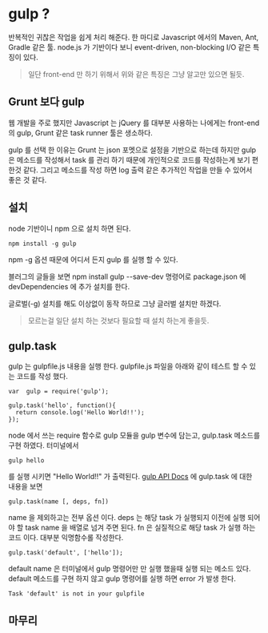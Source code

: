 gulp ?
===
반복적인 귀찮은 작업을 쉽게 처리 해준다. 한 마디로 Javascript 에서의 Maven, Ant, Gradle 같은 툴.
node.js 가 기반이다 보니 event-driven, non-blocking I/O 같은 특징이 있다.

> 일단 front-end 만 하기 위해서 위와 같은 특징은 그냥 알고만 있으면 될듯.

Grunt 보다 gulp
---
웹 개발을 주로 했지만 Javascript 는 jQuery 를 대부분 사용하는 나에게는 front-end 의
gulp, Grunt 같은 task runner 툴은 생소하다.

gulp 를 선택 한 이유는
Grunt 는 json 포멧으로 설정을 기반으로 하는데 하지만
gulp 은 메소드를 작성해서 task 를 관리 하기 때문에
개인적으로 코드를 작성하는게 보기 편한것 같다.
그리고 메소드를 작성 하면 log 출력 같은 추가적인 작업을 만들 수 있어서 좋은 것 같다.

설치
---
node 기반이니 npm 으로 설치 하면 된다.
```
npm install -g gulp

```
npm -g 옵션 때문에 어디서 든지 gulp 를 실행 할 수 있다.

블러그의 글들을 보면 npm install gulp --save-dev 명령어로
package.json 에 devDependencies 에 추가 설치를 한다.

글로벌(-g) 설치를 해도 이상없이 동작 하므로 그냥 글러벌 설치만 하겠다.
> 모르는걸 일단 설치 하는 것보다 필요할 때 설치 하는게 좋을듯.

gulp.task
---
gulp 는 gulpfile.js 내용을 실행 한다.
gulpfile.js 파일을 아래와 같이 테스트 할 수 있는 코드를 작성 했다.
```
var  gulp = require('gulp');

gulp.task('hello', function(){
  return console.log('Hello World!!');
});

```
node 에서 쓰는 require 함수로 gulp 모듈을 gulp 변수에 담는고, gulp.task 메소드를 구현 하였다. 터미널에서
```
gulp hello
```
를 실행 시키면 "Hello World!!" 가 출력된다.
[gulp API Docs](https://github.com/gulpjs/gulp/blob/master/docs/API.md) 에  gulp.task 에 대한 내용을 보면
```
gulp.task(name [, deps, fn])
```
name 을 제외하고는 전부 옵션 이다. deps 는 해당 task 가 실행되지 이전에 실행 되어야 할 task name 을
배열로 넘겨 주면 된다. fn 은 실질적으로 해당 task 가 실행 하는 코드 이다. 대부분  익명함수롤 작성한다.

```
gulp.task('default', ['hello']);
```
default name 은 터미널에서 gulp 명령어만 만 실행 했을때 실행 되는 메소드 있다. default 메소드를 구현 하지 않고
gulp 명령어를 실행 하면 error 가 발생 한다.
```
Task 'default' is not in your gulpfile
```




## 마무리
